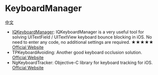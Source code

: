 # KeyboardManager
[中文](https://github.com/dzp181/KeyboardManager/blob/master/README.md)

* [IQKeyboardManager](https://github.com/hackiftekhar/IQKeyboardManager): IQKeyboardManager is a very useful tool for solving UITextField / UITextView keyboard bounce blocking in iOS. No need to enter any code, no additional settings are required. ★★★★★ [Official Website](https://github.com/rsattar/Voucher)
* TPKeyboardAvoiding: Another good keyboard occlusion solution. [Official Website](https://github.com/michaeltyson/TPKeyboardAvoiding)
* NgKeyboardTracker: Objective-C library for keyboard tracking for iOS. [Official Website](https://github.com/meiwin/NgKeyboardTracker)
